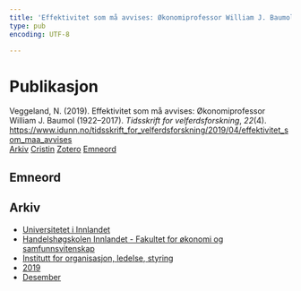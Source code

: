 ```yaml
---
title: 'Effektivitet som må avvises: Økonomiprofessor William J. Baumol (1922–2017)'
type: pub
encoding: UTF-8

---
```

<h1>Publikasjon</h1>
<article id="csl-bib-container-UYYGBIUD" class="csl-bib-container">
  <div class="csl-bib-body"> <div class="csl-entry">Veggeland, N. (2019). Effektivitet som må avvises: Økonomiprofessor William J. Baumol (1922–2017). <i>Tidsskrift for velferdsforskning</i>, <i>22</i>(4). <a href="https://www.idunn.no/tidsskrift_for_velferdsforskning/2019/04/effektivitet_som_maa_avvises">https://www.idunn.no/tidsskrift_for_velferdsforskning/2019/04/effektivitet_som_maa_avvises</a></div> </div>
  <div class="csl-bib-buttons">
    <a href="#taxonomy-article-UYYGBIUD" alt="archive" class="csl-bib-button">Arkiv</a>
    <a href="https://app.cristin.no/results/show.jsf?id=1758890" alt="Cristin" class="csl-bib-button">Cristin</a>
    <a href="http://zotero.org/groups/5881554/items/UYYGBIUD" alt="Zotero" class="csl-bib-button">Zotero</a>
    <a href="#keywords-article-UYYGBIUD" alt="keywords" class="csl-bib-button">Emneord</a>
  </div>
  <div id="csl-bib-meta-container-UYYGBIUD"></div>
</article>
<div id="csl-bib-meta-UYYGBIUD" class="csl-bib-meta">
  <article id="keywords-article-UYYGBIUD" class="keywords-article">
    <h1>Emneord</h1>
    
  </article>
  <article id="taxonomy-article-UYYGBIUD" class="taxonomy-article">
    <h1>Arkiv</h1>
    <ul>
      <li>
        <a href="/nn/archive/?key=3DCRN523">Universitetet i Innlandet</a>
      </li>
      <li>
        <a href="/nn/archive/?key=DU8Q9LN9">Handelshøgskolen Innlandet - Fakultet for økonomi og samfunnsvitenskap</a>
      </li>
      <li>
        <a href="/nn/archive/?key=4LUWR3ZM">Institutt for organisasjon, ledelse, styring</a>
      </li>
      <li>
        <a href="/nn/archive/?key=7GQPC2L9">2019</a>
      </li>
      <li>
        <a href="/nn/archive/?key=WI85NCBU">Desember</a>
      </li>
    </ul>
  </article>
</div>
